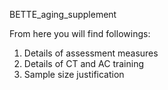 BETTE_aging_supplement

From here you will find followings:

1. Details of assessment measures
2. Details of CT and AC training
3. Sample size justification
